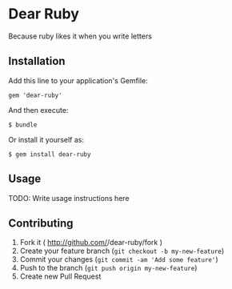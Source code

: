 # Dear Ruby

Because ruby likes it when you write letters

## Installation

Add this line to your application's Gemfile:

    gem 'dear-ruby'

And then execute:

    $ bundle

Or install it yourself as:

    $ gem install dear-ruby

## Usage

TODO: Write usage instructions here

## Contributing

1. Fork it ( http://github.com/<my-github-username>/dear-ruby/fork )
2. Create your feature branch (`git checkout -b my-new-feature`)
3. Commit your changes (`git commit -am 'Add some feature'`)
4. Push to the branch (`git push origin my-new-feature`)
5. Create new Pull Request
